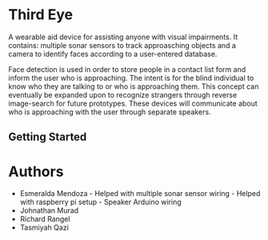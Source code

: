 # Third Eye

A wearable aid device for assisting anyone with visual impairments. It contains: multiple sonar sensors to track approasching objects and a camera to identify faces according to a user-entered database. 

Face detection is used in order to store people in a contact list form and inform the user who is approaching. The intent is for the blind individual to know who they are talking to or who is approaching them. This concept can eventually be expanded upon to recognize strangers through reverse image-search for future prototypes. These devices will communicate about who is approaching with the user through separate speakers.

## Getting Started

# Authors

- Esmeralda Mendoza 
		- Helped with multiple sonar sensor wiring
		- Helped with raspberry pi setup
		- Speaker Arduino wiring
- Johnathan Murad
- Richard Rangel
- Tasmiyah Qazi